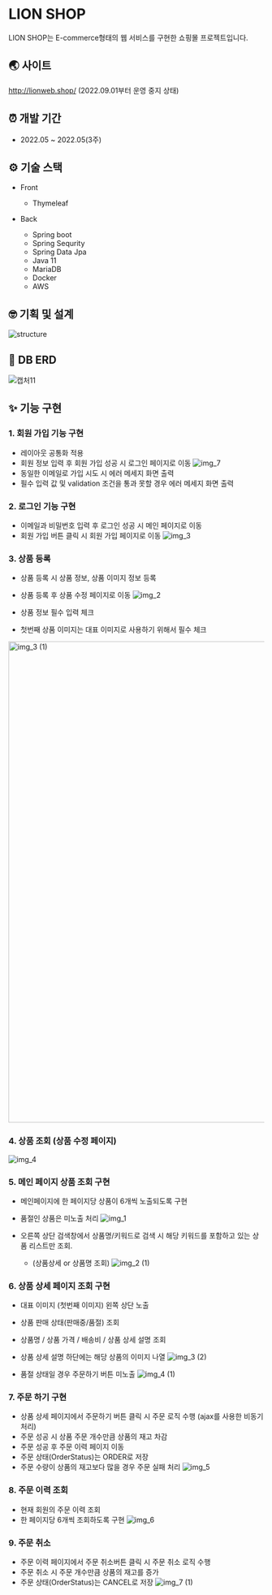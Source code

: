 # LION SHOP

LION SHOP는 E-commerce형태의 웹 서비스를 구현한 쇼핑몰 프로젝트입니다.


## 🌏 사이트

<http://lionweb.shop/> (2022.09.01부터 운영 중지 상태)

## ⏰ 개발 기간

- 2022.05 ~ 2022.05(3주)

## ⚙️ 기술 스택

- Front

  - Thymeleaf

- Back

  - Spring boot
  - Spring Sequrity
  - Spring Data Jpa
  - Java 11
  - MariaDB
  - Docker
  - AWS

## 🤓 기획 및 설계

![structure](https://user-images.githubusercontent.com/29578054/173249530-6ca84413-485a-44bc-bc04-3e300e14f460.png)

## 👩‍ DB ERD

![캡처11](https://user-images.githubusercontent.com/29578054/187077616-71991d9b-3bdd-4531-b267-ea9d27171cf4.PNG)

## ✨ 기능 구현 

### 1. 회원 가입 기능 구현 
 - 레이아웃 공통화 적용
 - 회원 정보 입력 후 회원 가입 성공 시 로그인 페이지로 이동
![img_7](https://user-images.githubusercontent.com/29578054/187985345-1ac03d21-0ec9-4a9e-ac82-9586f89e566b.png)
 - 동일한 이메일로 가입 시도 시 에러 메세지 화면 출력
 - 필수 입력 값 및 validation 조건을 통과 못할 경우 에러 메세지 화면 출력

### 2. 로그인 기능 구현
 - 이메일과 비밀번호 입력 후 로그인 성공 시 메인 페이지로 이동
 - 회원 가입 버튼 클릭 시 회원 가입 페이지로 이동
![img_3](https://user-images.githubusercontent.com/29578054/187985456-a3bbd327-9872-471f-8ce4-242bbb8378dd.png)

### 3. 상품 등록
- 상품 등록 시 상품 정보, 상품 이미지 정보 등록
- 상품 등록 후 상품 수정 페이지로 이동
![img_2](https://user-images.githubusercontent.com/29578054/187985640-e3242f44-bab0-49f2-a334-ef8972d477cc.png)


- 상품 정보 필수 입력 체크
- 첫번째 상품 이미지는 대표 이미지로 사용하기 위해서 필수 체크
<img width="948" alt="img_3 (1)" src="https://user-images.githubusercontent.com/29578054/187985734-73354d84-7400-447f-8cfb-9f4ed13336bf.png">


### 4. 상품 조회 (상품 수정 페이지)
![img_4](https://user-images.githubusercontent.com/29578054/187985823-4d025438-1476-48d4-b16d-ad03e45e3bf0.png)


### 5. 메인 페이지 상품 조회 구현
- 메인페이지에 한 페이지당 상품이 6개씩 노출되도록 구현
- 품절인 상품은 미노출 처리
![img_1](https://user-images.githubusercontent.com/29578054/187985999-60c74f2e-002e-428c-8b21-cc95818566b7.png)

- 오른쪽 상단 검색창에서 상품명/키워드로 검색 시 해당 키워드를 포함하고 있는 상품 리스트만 조회.
  - (상품상세 or 상품명 조회)
![img_2 (1)](https://user-images.githubusercontent.com/29578054/187986083-95fecf62-a6f2-4417-a859-4a824b2ff647.png)


### 6. 상품 상세 페이지 조회 구현
- 대표 이미지 (첫번째 이미지) 왼쪽 상단 노출
- 상품 판매 상태(판매중/품절) 조회
- 상품명 / 상품 가격 / 배송비 / 상품 상세 설명 조회
- 상품 상세 설명 하단에는 해당 상품의 이미지 나열
![img_3 (2)](https://user-images.githubusercontent.com/29578054/187986197-bd888272-1e06-437c-a346-563bc3ff3981.png)


- 품절 상태일 경우 주문하기 버튼 미노출
![img_4 (1)](https://user-images.githubusercontent.com/29578054/187986272-edd8578a-7ca2-47e2-bab1-30beaf08963e.png)


### 7. 주문 하기 구현
- 상품 상세 페이지에서 주문하기 버튼 클릭 시 주문 로직 수행 (ajax를 사용한 비동기 처리)
- 주문 성공 시 상품 주문 개수만큼 상품의 재고 차감
- 주문 성공 후 주문 이력 페이지 이동
- 주문 상태(OrderStatus)는 ORDER로 저장
- 주문 수량이 상품의 재고보다 많을 경우 주문 실패 처리
![img_5](https://user-images.githubusercontent.com/29578054/187986438-3fb81631-dc0c-4aec-9a32-08cac018519e.png)


### 8. 주문 이력 조회
- 현재 회원의 주문 이력 조회
- 한 페이지당 6개씩 조회하도록 구현
![img_6](https://user-images.githubusercontent.com/29578054/187986516-9ed15cd7-bec8-4bff-9e38-78cedb3f505f.png)


### 9. 주문 취소
- 주문 이력 페이지에서 주문 취소버튼 클릭 시 주문 취소 로직 수행
- 주문 취소 시 주문 개수만큼 상품의 재고를 증가
- 주문 상태(OrderStatus)는 CANCEL로 저장
![img_7 (1)](https://user-images.githubusercontent.com/29578054/187986592-6f0be96c-dfa9-4fe0-8611-0399497a63cd.png)


